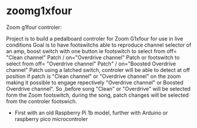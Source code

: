 # zoomg1xfour

Zoom g1four controler:

Project is to build a pedalboard controler for Zoom G1xfour for use in live conditions
Goal is to have footswitchs able to reproduce channel selector of an amp, boost switch with one button
ie footswitch to select from off= "Clean channel" Patch / on="Overdrive channel" Patch
 or footswitch to select from off= "Overdrive channel" Patch" / on="Boosted Overdrive channel" Patch
 using a latched switch, controler will be able to detect at off position if patch is "Clean channel" or "Overdrive channel" on the zoom
 making it possible to engage repectively "Overdrive channel" or Boosted Overdrive channel".
 So ,before song "Clean" or "Overdrive" will be selected form the Zoom footswitch, during the song, patch changes will be selected from the controler footswich. 
 
 
- First with an old Raspberry Pi 1b model, further with Arduino or raspberry pico microcontroler
